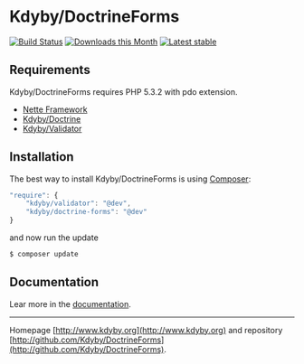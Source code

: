 Kdyby/DoctrineForms
======

[![Build Status](https://travis-ci.org/Kdyby/DoctrineForms.svg?branch=master)](https://travis-ci.org/Kdyby/DoctrineForms)
[![Downloads this Month](https://img.shields.io/packagist/dm/kdyby/doctrine-forms.svg)](https://packagist.org/packages/kdyby/doctrine-forms)
[![Latest stable](https://img.shields.io/packagist/v/kdyby/doctrine-forms.svg)](https://packagist.org/packages/kdyby/doctrine-forms)


Requirements
------------

Kdyby/DoctrineForms requires PHP 5.3.2 with pdo extension.

- [Nette Framework](https://github.com/nette/nette)
- [Kdyby/Doctrine](https://github.com/Kdyby/Doctrine)
- [Kdyby/Validator](https://github.com/Kdyby/Validator)


Installation
------------

The best way to install Kdyby/DoctrineForms is using  [Composer](http://getcomposer.org/):

```js
"require": {
	"kdyby/validator": "@dev",
	"kdyby/doctrine-forms": "@dev"
}
```

and now run the update

```sh
$ composer update
```


Documentation
------------

Lear more in the [documentation](https://github.com/Kdyby/DoctrineForms/blob/master/docs/en/index.md).


-----

Homepage [http://www.kdyby.org](http://www.kdyby.org) and repository [http://github.com/Kdyby/DoctrineForms](http://github.com/Kdyby/DoctrineForms).
